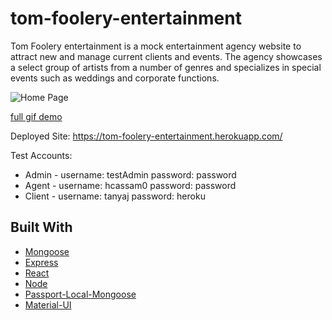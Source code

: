 # tom-foolery-entertainment

Tom Foolery entertainment is a mock entertainment agency website to attract new and manage current clients and events.  The agency showcases a select group of artists from a number of genres and specializes in special events such as weddings and corporate functions.

![Home Page](media/gif-demo.01.gif)

<!-- ![Home Page](https://tom-foolery.s3.us-east-2.amazonaws.com/demo-quarter.gif) -->

<a href="https://tom-foolery.s3.us-east-2.amazonaws.com/demo-quarter.gif" target="_blank">full gif demo</a>

Deployed Site: https://tom-foolery-entertainment.herokuapp.com/

Test Accounts:

* Admin - username: testAdmin password: password
* Agent - username: hcassam0 password: password
* Client - username: tanyaj password: heroku


## Built With

* [Mongoose](https://mongoosejs.com/)
* [Express](https://expressjs.com/) 
* [React](https://reactjs.org/) 
* [Node](https://nodejs.org/en/) 
* [Passport-Local-Mongoose](https://www.npmjs.com/package/passport-local-mongoose) 
* [Material-UI](https://material-ui.com/) 


